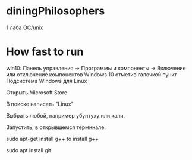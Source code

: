 # diningPhilosophers
1 лаба ОС/unix

# How fast to run
win10: Панель управления -> Программы и компоненты -> Включение или отключение компонентов Windows 10 отметив галочкой пункт Подсистема Windows для Linux

Открыть Microsoft Store

В поиске написать "Linux"

Выбрать любой, например убунтуху или кали.

Запустить, в открывшемся терминале:

sudo apt-get install g++ to install g++

sudo apt install git

